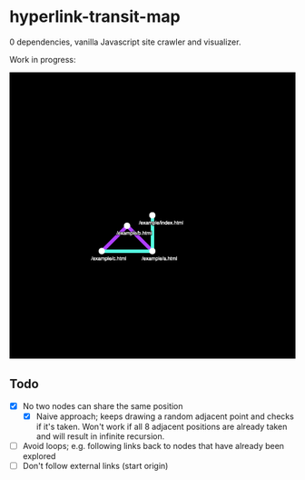 # hyperlink-transit-map

0 dependencies, vanilla Javascript site crawler and visualizer.

Work in progress:

![example.png](./example.png)

## Todo

-   [x] No two nodes can share the same position
    -   [x] Naive approach; keeps drawing a random adjacent point and checks if it's taken. Won't work if all 8 adjacent positions are already taken and will result in infinite recursion.
-   [ ] Avoid loops; e.g. following links back to nodes that have already been explored
-   [ ] Don't follow external links (start origin)
